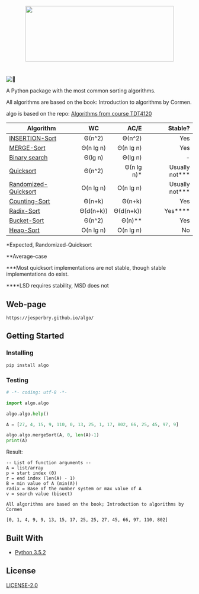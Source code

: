 <p align="center"> 
  <img src="https://github.com/JesperBry/algo/blob/master/icon/Logo.png" width="400" height="150">
</p>

#

![:crocodile:](https://www.emojibase.com/resources/img/emojis/hangouts/1f40a.png) 

A Python package with the most common sorting algorithms.

All algorithms are based on the book: Introduction to algorithms by Cormen.

algo is based on the repo: [Algorithms from course TDT4120](https://github.com/JesperBry/-course-TDT4120---Algorithms)

| Algorithm             | WC             | AC/E      | Stable?   |
| --------------------- |:--------------:| ---------:| ---------:|
| [INSERTION-Sort](https://github.com/JesperBry/-course-TDT4120---Algorithms#insertion-sort)              | Θ(n^2)         | Θ(n^2)    | Yes |
| [MERGE-Sort](https://github.com/JesperBry/-course-TDT4120---Algorithms#merge-sort)                      | Θ(n lg n)        | Θ(n lg n)   | Yes |
| [Binary search](https://github.com/JesperBry/-course-TDT4120---Algorithms#binary-search)                | Θ(lg n)         | Θ(lg n)    | - |
| [Quicksort](https://github.com/JesperBry/-course-TDT4120---Algorithms#quicksort)                        | Θ(n^2)         | Θ(n lg n)*  | Usually not*** |
| [Randomized-Quicksort](https://github.com/JesperBry/-course-TDT4120---Algorithms#randomized-quicksort)  | O(n lg n)        | O(n lg n)   | Usually not*** |
| [Counting-Sort](https://github.com/JesperBry/-course-TDT4120---Algorithms#counting-sort)                | Θ(n+k)         | Θ(n+k)    | Yes |
| [Radix-Sort](https://github.com/JesperBry/-course-TDT4120---Algorithms#radix-sort)                      | Θ(d(n+k))      | Θ(d(n+k)) | Yes**** |
| [Bucket-Sort](https://github.com/JesperBry/-course-TDT4120---Algorithms#bucket-sort)                    | Θ(n^2)         | Θ(n)**    | Yes |
| [Heap-Sort](https://github.com/JesperBry/-course-TDT4120---Algorithms#heap-sort)                        | O(n lg n)        | O(n lg n)   | No |

*Expected, Randomized-Quicksort

**Average-case

***Most quicksort implementations are not stable, though stable implementations do exist.

****LSD requires stability, MSD does not

## Web-page
```
https://jesperbry.github.io/algo/
```

## Getting Started

### Installing

```
pip install algo
```

### Testing

```python
# -*- coding: utf-8 -*-

import algo.algo

algo.algo.help()

A = [27, 4, 15, 9, 110, 0, 13, 25, 1, 17, 802, 66, 25, 45, 97, 9]

algo.algo.mergeSort(A, 0, len(A)-1)
print(A)
```

Result:
```
-- List of function arguments --
A = list/array
p = start index (0)
r = end index (len(A) - 1)
B = min value of A (min(A))
radix = Base of the number system or max value of A
v = search value (bisect)

All algorithms are based on the book; Introduction to algorithms by Cormen

[0, 1, 4, 9, 9, 13, 15, 17, 25, 25, 27, 45, 66, 97, 110, 802]
```

## Built With
* [Python 3.5.2](https://www.python.org/)

## License
[LICENSE-2.0](http://www.apache.org/licenses/LICENSE-2.0)
